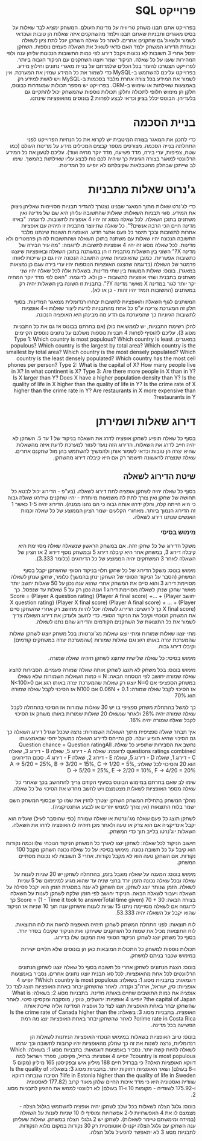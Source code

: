 <div dir="rtl" markdown="1">

# **פרוייקט SQL**

בפרוייקט אתם תבנו משחק טריוויה על מדינות העולם.
המשחק ימציא לבד שאלות על בסיס מאגרים ותבניות שאתם תבנו וילמד מהשחקנים איזה שאלות הן טובות ושכדאי לשמור ולשאול גם שחקנים אחרים.
לאחר כל שאלה השחקן יוכל לתת ציון לשאלה ובעזרת הדירוג המשחק ילמד האם כדאי לשאול את השאלה פעמים נוספות.
השחקן יפסל אחרי 3 תשובות לא נכונות ויקבל דירוג לפי כמות התשובות הנכונות עליהן ענה ולפי המהירות שענו על כל שאלה.
הניקוד ישמר ויוצגו השחקנים עם הניקוד הגבוה ביותר.
לפרוייקט תצטרכו להעזר בכל הכלים שלמדתם על בניית מאגרי נתונים וחילוץ מידע.
בפרוייקט עליכם להשתמש ב-MySQL כדי לשמור את כל המידע שמזין את המערכת. אין לשמור את המידע בכל צורה אחרת מלבד בסכמות ב-MySQL ויש לגשת למידע רק באמצעות שאילתות או שימוש ב-ORM.
בפרוייקט יש מספר תכולות שמוגדרות כבונוס, חלקן הן מימוש חלופי לתכולה וחלקן תכולות נוספות שהמשחק יכול להתקיים גם בלעדיהן.
הבונוס יכלל בציון וכדאי לבצע לפחות 2 בונוסים מהאופציות שינתנו.

# בניית הסכמה

כדי לתכנן את המאגר בצורה המיטבית יש לקרוא את כל הנחיות הפרוייקט לפני התחלתה בנייה הסכמה.
מצורפים מספר קבצים המכילים מידע על מדינות העולם (כמו שטח, צפיפות, ערי בירה, מדד פשיעה, מדד יוקר מחיה ועוד).
עליכם לטעון את כל המידע הרלוונטי למאגר בצורה הגיונית כך שיהיה לכם נוח לבצע עליו שאילתות בהמשך.
שימו לב שייתכן שבחלק מהטבלאות שקיבלתם לא יופיעו כל המדינות.


# ג'נרוט שאלות מתבניות

כדי לג'נרט שאלות מתוך המאגר שבנינו נצטרך להגדיר תבניות מסויימות שאליהן ניצוק את המידע.
סוגי תבניות השאלות:
שאלות שהתשובה עליהן היא שם של מדינה ואין משתנים בתוכן השאלה. 
לכל שאלה מסוג זה יהיו 4 אופציות לתשובות.
לדוגמה: "באיזו מדינה חיים הכי הרבה אנשים?".
כל שאלה שתיווצר מתבנית זו תיהיה עם אופציות אחרות לתשובות ובכך תיצור כל פעם אתגר חדש.
האופציות השונות שינתנו מלבד התשובה הנכונה יהיו 
שאלות עם משתנה בתוכן השאלה ושהתשובות לה הן פרמטרים ולא מדינות.
לכל שאלה מסוג זה יהיו 4 אופציות לתשובות.
לדוגמה: "מה עיר הבירה של מדינה X?"
השוני בין השאלות מתבנית זו הן במשתנה בתוכן השאלה ובאופציות שיוצגו כתשובות אפשריות.
כמובן שהאופציות שאינן התשובה הנכונה יהיו גם כן שייכות לאותו פרמטר של השאלה (בדוגמה שהצגנו האופציות הנוספות יהיו ערי בירה שגם כן נמצאות במאגר).
בונוס: שאלות המשוות בין שתי מדינות.
בשאלות אלה לכל שאלה יהיו שני משתנים בתבנית ושתי אופציות לתשובות - כן ולא.
לדוגמה: "האם לפי מדד יוקר המחיה יקר יותר לגור במדינה X מאשר מדינה Y?".
בתבנית זו השונה בין השאלות יהיה רק במשתנים (התשובות תמיד יהיו זהות - כן או לא).

המשתנים לגוף השאלה והאופציות לתשובות יבחרו רנדומלית ממאגר המדינות.
בסוף חלק זה המערכת צריכה ע"פ כל אחת מהתבניות לדעת ליצור שאלות ו-4 אופציות לתשובות הגיוניות כך שהמערכת גם תדע מה מבינהן היא האופציה הנכונה.

להלן רשימת התבניות, יש לממש את כולן (אם בחרתם בבונוס אז גם את כל התבניות מסוג 3).
עליכם להוסיף לפחות 4 תבניות נוספות משלכם על נתונים נוספים הקיימים במאגרים.
Type 1:
Which country is most populous? 
Which country is least populous? 
Which country is the largest by total area?
Which country is the smallest by total area?
Which country is the most densely populated? 
Which country is the least densely populated? 
Which country has the most cell phones per person?
Type 2:
What is the capital of X?
How many people live in X?
In what continent is X?
Type 3:
Are there more people in X than in Y?
Is X larger than Y?
Does X have a higher population density than Y? 
Is the quality of life in X higher than the quality of life in Y?
Is the crime rate of X higher than the crime rate in Y? 
Are restaurants in X more expensive than restaurants in Y?


# דירוג שאלות ושמירתן

בסוף כל שאלה תופיע לשחקן אופציה לדרג את השאלה בניקוד של 1 עד 5. השחקן לא יהיה חייב לדרג את השאלות.
הדירוג הזה נועד לעזור למערכת לדעת איזה מהשאלות שהיא יצרה הן טובות וכדאי לשמור אותן ולהמשיך להשתמש בהן מול שחקנם אחרים.
שאלה שנוצרה לראשונה תישמר רק אם היא קיבלה דירוג מהשחקן.


## שיטת הדירוג לשאלה
בסוף כל שאלה יהיה לשחקן אופציה לתת דירוג לשאלה. (בע"פ - הדירוג יכול לבטא כל תחושה של שחקן ואין צורך לתת לה משמעות מיוחדת - יהיו שחקנים שידרגו שאלה גבוה כי היא הייתה קלה, וחלק ידרגו אותה גבוה כי הם נהנו ממנה).
הדירוג יהיה 1-5 כאשר 1 זה הדירוג הנמוך ביותר.
מאחורי הקלעים ישמר הציון הממוצע של כל שאלה וכמות האנשים שנתנו דירוג לשאלה.

### מימוש בסיסי
משקל הדירוג של כל שחקן זהה.
אם במשחק הראשון שנשאלה שאלה מסויימת היא קיבלה דירוג 3, במשחק אחר היא קיבלה דירוג 5 ובמשחק נוסף דירוג 2 אז הציון של השאלה לאחר 3 המשחקים יהיה הממוצע של כל הדירוגים (כלומר 3.333).

מימוש בונוס:
משקל הדירוג של כל שחקן תלוי בניקוד הסופי שהשחקן יקבל בסוף המשחק (הסבר על הניקוד הסופי של השחקן ינתן בהמשך) כלומר, שחקן שנתן לשאלה מסויימת דירוג 3 והוא סיים את המשחק אחרי שהוא ענה נכון על 50 שאלות יחשב יותר מאשר שחקן שנתן לשאלה מסויימת דירוג 1 וענה נכון רק על 5 שאלות עד שנפסל. 
כך יחושב 
Score = (Player A question rating)  (Player A final score) +... + (Player X question rating)  (Player X final score) (Player A final score) + ... + (Player X final score)
כך ל
דגשים:
הדירוג לשאלה יוכל להיות מחושב רק אחרי שהשחקן סיים את המשחק הנוכחי וקיבל את הניקוד הסופי.
כדי לחשב ולעדכן את דירוג השאלה צריך לשמור את כל התוצאות של השחקנים הקודמים והדירוג שהם נתנו לשאלה.


מתי יוצגו שאלות שמורות ומתי יוצגו שאלות מג'ונרטות:
בכל משחק יוצגו לשחקן שאלות שהמערכת יצרה באותו רגע וגם שאלות שמורות (שהמערכת יצרה במשחקים קודמים) וקיבלו דירוג גבוה.

מימוש בסיסי:
כל שאלה שלישית שתוצג לשחקן תיהיה שאלה שמורה.

מימוש בונוס:
בכל משחק לא תוצג לשחקן אותה שאלה שמורה פעמיים.
הסבירות להציג שאלה שמורה יחושב לפי הנוסחה הבאה:
N = כמות השאלות השמורות שלא נשאלו במשחק הספציפי
אם N=0         יוצגו רק שאלות שהמערכת יצרה באותו רגע
אם 0<N<100     אז הסיכוי לקבל שאלה שמורה: 0.1 + 0.06N
אם N100        אז הסיכוי לקבל שאלה שמורה הוא 70%

כך למשל בהתחלת משחק ספציפי בו יש 30 שאלות שמורות אז הסיכוי בהתחלה לקבל שאלה שמורה יהיה 28% ולאחר שנשאלו 20 שאלות שמורות באותו משחק אז הסיכוי לקבל שאלה שמורה יהיה 16%.

איך תבחר שאלה ספציפית מתוך השאלות השמורות:
נרצה שככל שגדל דירוג השאלה כך גם הסיכוי שהיא תופיע יעלה.
לכן נתייחס לדירוג השאלה כמשקל יחסי שבאמצעותו נחשב את הסבירות שתופיע כל שאלה.
Question chance = Question ratingAll questions ratings combined
לדוגמה:
שאלה A - דירוג 5, שאלה B - דירוג 3, שאלה C - דירוג 1, שאלה D - דירוג 5, שאלה E - דירוג 2, שאלה F - דירוג 4.
סכום הדירוגים הוא 20 והסיכוי לכל שאלה:
A -> 5/20 = 25%, B -> 3/20 = 15%, C -> 1/20 = 5%, D -> 5/20 = 25%, E -> 2/20 = 10%, F -> 4/20 = 20%

שימו לב שאם בחרתם במימוש הבונוס בסעיף הקודם צריך להתחשב בכך שאחרי כל שאלה מספר האופציות לשאלות מצטמצם ויש לחשב מחדש את הסיכוי של כל שאלה.

מהלך המשחק
בתחילת המשחק השחקן יצטרך להזין את שמו כך שבסוף המשחק השם ישמר בלוח התוצאות (אין צורך לממש יוזרים או לבצע אותנטיקציה).

לשחקן תוצג כל פעם שאלה מג'ונרטת או שאלה שמורה (כפי שהוסבר לעיל) שעליה הוא יקבל אינדיקציה אם הוא צדק או טעה ולאחר מכן תיהיה לו האופציה לדרג את השאלה.
השאלות יוג'נרטו בלייב תוך כדי המשחק.

חישוב הניקוד לכל שאלה:
לשחקן יוצג לאורך כל המשחק הניקוד הנוכחי שלו וכמה נקודות הוא קיבל על כל תשובה נכונה.
מימוש בסיסי:
על כל שאלה נכונה השחקן מקבל 100 נקודות. אם השחקן טעה הוא לא מקבל נקודות.
אחרי 3 תשובות לא נכונות מסתיים המשחק.

מימוש בונוס:
המענה על שאלה מוגבל בזמן, בהתחלה לשחקן יש 20 שניות לענות על שאלה ובכל שאלה נכונה הזמן יורד בחצי שניה עד שהוא מגיע למינימום של 5 שניות לשאלה.
הזמן שנותר יוצג לשחקן.
אם השחקן לא ענה במסגרת הזמן הוא יקבל פסילה על השאלה ויעבור לשאלה הבאה.
הניקוד יחושב לפי הזמן שלקח לשחקן לענות על השאלה בצורה הבאה:
 Score = (1 - Time it took to answerTotal time given) 70 + 30
כך לדוגמה אם לשאלה מסויימת ניתנו 15 שניות לענות והשחקן ענה תוך 10 שניות אז הניקוד שהוא יקבל על השאלה יהיה 53.333.

לוח תוצאות:
לפני התחלת המשחק לשחקן תיהיה האופציה לראות את לוח התוצאות.
לוח התוצאות מכיל את שמות כל השחקנים ששיחקו ואת הניקוד שקיבלו בסדר יורד.
בסוף כל משחק יוצג לשחקן הניקוד הסופי ואת המקום שלו בדירוג.








תכולות נוספות למשחק
כל התכולות המובאות כאן הן בונוסים שלא תלויים ישירות במימוש שכבר בניתם למשחק.

בונוס: הצגת הנתונים לשחקן אחרי כל תשובה
בסוף כל שאלה יוצגו לשחקן הנתונים הרלוונטים לכל אחת מהאופציות.
לכל סוג תבנית יוצגו נתונים אחרים.
נסביר באמצעות דוגמאות:
בתבניות מסוג 1:
בשאלה: Which country is most populous? 
יופיעו 4 אופציות: סין, ישראל, ארה"ב וקנדה.
לאחר שהשחקן יבחר באחת האופציות תוצג לצד כל אופציה את כמות התושבים שחיים באותה מדינה.
בתבניות מסוג 2:
בשאלה: What is the capital of Japan?
יופיעו 4 אופציות: ירושלים, טוקיו, מוסקבה ומקסיקו סיטי.
לאחר שהשחקן יבחר באחת האופציות תוצג לצד כל אופציה המדינה אליה שייכת אותה האופציה.
בתבניות מסוג 3:
בשאלה: Is the crime rate of Canada higher than the crime rate in Costa Rica? 
לאחר שהשחקן יבחר באחת האופציות יוצג מה רמת הפשיעה בכל מדינה.

בונוס: טיוב האופציות בשאלות
במימוש הנוכחי האופציות הניתנות לשאלות הן רנדומליות, נרצה לשנות את זה כך שחלק מהאופציות יהיו קרובות לתשובה וכך יגרמו לשאלה להיות קשה יותר.
נסביר באמצעות דוגמאות:
בתבניות מסוג 1:
בשאלה: Which country is most populous? 
יופיעו 4 אופציות: ברזיל, פקיסטן, ספרד וישראל
למה דווקא האופציות האלה? כי בברזיל חיים 188 מיליון איש ובפקיסטן 165 מיליון (מקום 5 ו-6 בעולם) ושאר האופציות רחוקות יותר.
בתבניות מסוג 3:
בשאלה:
Is the quality of life in Estonia higher than the quality of life in Sweden? 
הסיבה שנבחרו דווקא שוודיה ואסטוניה היא כי מדד איכות החיים שלהן מאוד קרוב (177.82 לאסטוניה ו-175.92 לשוודיה - מקומות 10 ו-11 בעולם)
לא רלוונטי לממש את ההגיון לתבניות מסוג 2.

בונוס: גלגל הצלה לשאלות
בכל שלב לשחקן יהיה אופציה להשתמש בגלגל הצלה - מצמצם לו את 4 האפשרויות ל-2 אפשרויות ומוסיף לו 10 שניות לענות על השאלה (במידה ומימשתם טיימר לשאלות).
לשחקן יש 2 גלגלי הצלה במשחק.
שאלות שעליהן ענה השחקן עם גלגל הצלה יקנו לו אוטומטית רק 30 נקודות במקום מלוא הנקודות.
לתבניות מסוג 3 לא יתאפשר להפעיל גלגל הצלה.






</div>
